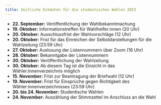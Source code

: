 ```yaml
---
title: Zeitliche Eckdaten für die studentischen Wahlen 2023
---
```


- **22. September:** Veröffentlichung der Wahlbekanntmachung
- **19. Oktober:** Informationstreffen für Wahlhelfer:innen (20 Uhr)
- **20. Oktober:** Ausschlussfrist der Wahlvorschläge (12 Uhr)
- **20. Oktober:** Frist für das Einreichen der Selbstdarstellungen für die Wahlzeitung (23:59 Uhr)
- **27. Oktober:** Auslosung der Listennummern über Zoom (16 Uhr)
- **28. Oktober:** Bekanntgabe der Listennummern
- **30. Oktober:** Veröffentlichung der Wahlzeitung
- **30. Oktober:** Ab diesem Tag ist die Einsicht in das Wähler:innenverzeichnis möglich
- **15. November:** Frist zur Beantragung der Briefwahl (12 Uhr)
- **19. November:** Frist für Einsprüche gegen Richtigkeit des Wähler:innenverzeichnisses (23:59 Uhr)
- **20. bis 24. November:** Studentische Wahlen
- **24. November:** Auszählung der Stimmzettel im Anschluss an die Wahl
